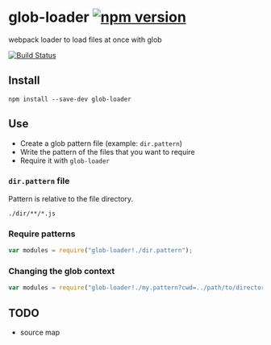 # glob-loader [![npm version](https://badge.fury.io/js/glob-loader.svg)](http://badge.fury.io/js/glob-loader)
webpack loader to load files at once with glob

[![Build Status](https://travis-ci.org/seanchas116/glob-loader.svg?branch=master)](https://travis-ci.org/seanchas116/glob-loader)

## Install

```
npm install --save-dev glob-loader
```

## Use

* Create a glob pattern file (example: `dir.pattern`)
* Write the pattern of the files that you want to require
* Require it with `glob-loader`

### `dir.pattern` file

Pattern is relative to the file directory.

```
./dir/**/*.js
```

### Require patterns

```js
var modules = require("glob-loader!./dir.pattern");
```

### Changing the glob context

```js
var modules = require("glob-loader!./my.pattern?cwd=../path/to/directory");
```

## TODO

* source map
